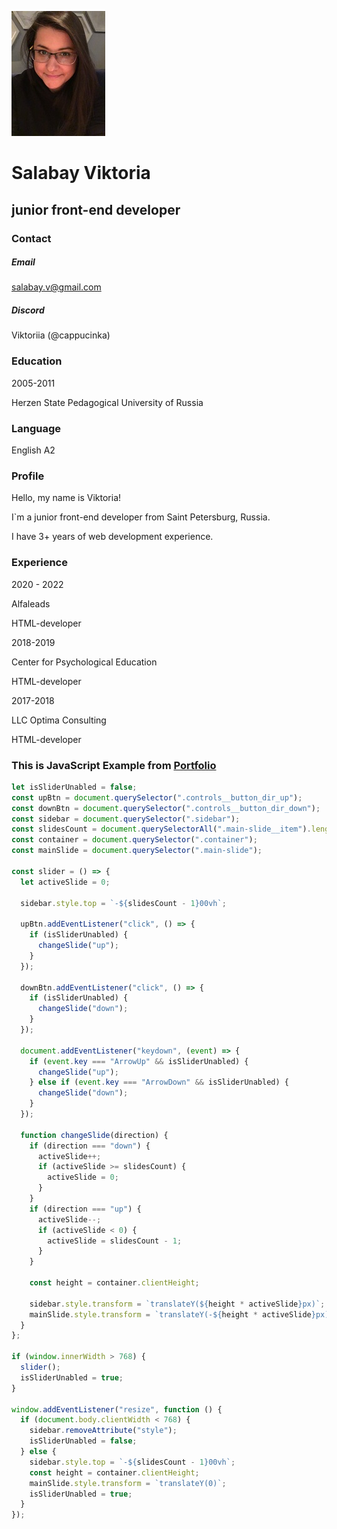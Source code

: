 ![my-photo](/images/photo.jpg)

# Salabay Viktoria

## junior front-end developer

### Contact

##### Email

salabay.v@gmail.com

##### Discord

Viktoriia (@cappucinka)

### Education

2005-2011

Herzen State Pedagogical University of Russia

### Language

English A2

### Profile

Hello, my name is Viktoria!

I`m a junior front-end developer from Saint Petersburg, Russia.

I have 3+ years of web development experience.

### Experience

2020 - 2022

Alfaleads

HTML-developer

2018-2019

Center for Psychological Education

HTML-developer

2017-2018

LLC Optima Consulting

HTML-developer

### This is JavaScript Example from [Portfolio](http://vika.bagrov.me/)

```javascript
let isSliderUnabled = false;
const upBtn = document.querySelector(".controls__button_dir_up");
const downBtn = document.querySelector(".controls__button_dir_down");
const sidebar = document.querySelector(".sidebar");
const slidesCount = document.querySelectorAll(".main-slide__item").length;
const container = document.querySelector(".container");
const mainSlide = document.querySelector(".main-slide");

const slider = () => {
  let activeSlide = 0;

  sidebar.style.top = `-${slidesCount - 1}00vh`;

  upBtn.addEventListener("click", () => {
    if (isSliderUnabled) {
      changeSlide("up");
    }
  });

  downBtn.addEventListener("click", () => {
    if (isSliderUnabled) {
      changeSlide("down");
    }
  });

  document.addEventListener("keydown", (event) => {
    if (event.key === "ArrowUp" && isSliderUnabled) {
      changeSlide("up");
    } else if (event.key === "ArrowDown" && isSliderUnabled) {
      changeSlide("down");
    }
  });

  function changeSlide(direction) {
    if (direction === "down") {
      activeSlide++;
      if (activeSlide >= slidesCount) {
        activeSlide = 0;
      }
    }
    if (direction === "up") {
      activeSlide--;
      if (activeSlide < 0) {
        activeSlide = slidesCount - 1;
      }
    }

    const height = container.clientHeight;

    sidebar.style.transform = `translateY(${height * activeSlide}px)`;
    mainSlide.style.transform = `translateY(-${height * activeSlide}px)`;
  }
};

if (window.innerWidth > 768) {
  slider();
  isSliderUnabled = true;
}

window.addEventListener("resize", function () {
  if (document.body.clientWidth < 768) {
    sidebar.removeAttribute("style");
    isSliderUnabled = false;
  } else {
    sidebar.style.top = `-${slidesCount - 1}00vh`;
    const height = container.clientHeight;
    mainSlide.style.transform = `translateY(0)`;
    isSliderUnabled = true;
  }
});
```
